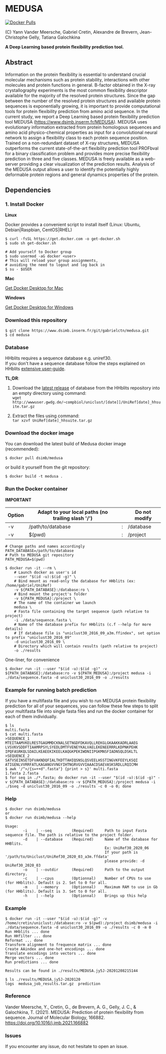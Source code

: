 # MEDUSA

[![Docker Pulls](https://img.shields.io/docker/pulls/dsimb/medusa.svg)](https://hub.docker.com/r/dsimb/medusa)

(C) Yann Vander Meersche, Gabriel Cretin, Alexandre de Brevern, Jean-Christophe Gelly, Tatiana Galochkina  

**A Deep Learning based protein flexibility prediction tool.**


## Abstract

Information on the protein flexibility is essential to understand crucial molecular mechanisms such as protein stability, interactions with other molecules and protein functions in general. B-factor obtained in the X-ray crystallography experiments is the most common flexibility descriptor available for the majority of the resolved protein structures. Since the gap between the number of the resolved protein structures and available protein sequences is exponentially growing, it is important to provide computational tools for protein flexibility prediction from amino acid sequence. In the current study, we report a Deep Learning based protein flexibility prediction tool MEDUSA (https://www.dsimb.inserm.fr/MEDUSA). MEDUSA uses evolutionary information extracted from protein homologous sequences and amino acid physico-chemical properties as input for a convolutional neural network to assign a flexibility class to each protein sequence position. Trained on a non-redundant dataset of X-ray structures, MEDUSA outperforms the current state-of-the-art flexibility prediction tool PROFbval for a binary classification problem and provides more precise flexibility prediction in three and five classes. MEDUSA is freely available as a web-server providing a clear visualization of the prediction results. Analysis of the MEDUSA output allows a user to identify the potentially highly deformable protein regions and general dynamics properties of the protein.

## Dependencies

### 1. Install Docker

**Linux**

Docker provides a convenient script to install itself (Linux: Ubuntu, Debian|Raspbian, CentOS|RHEL)
```term
$ curl -fsSL https://get.docker.com -o get-docker.sh
$ sudo sh get-docker.sh

# Add yourself to Docker group
$ sudo usermod -aG docker <user>
# This will reload your group assignments,
# avoiding the need to logout and log back in
$ su - $USER
```

**Mac**  

[Get Docker Desktop for Mac](https://docs.docker.com/docker-for-mac/install/)  

**Windows**  

[Get Docker Desktop for Windows](https://docs.docker.com/docker-for-windows/install/)  



### Download this repository  

```term
$ git clone https://www.dsimb.inserm.fr/git/gabrielctn/medusa.git
$ cd medusa
```

### Database

HHblits requires a sequence database e.g. uniref30.  
If you don't have a sequence database follow the steps explained on HHblits [extensive user-guide](https://github.com/soedinglab/hh-suite/wiki#hh-suite-databases).  

**TL;DR**:  
1. Download the [latest release](http://wwwuser.gwdg.de/~compbiol/uniclust/current_release/) of database from the HHblits repository into an empty directory using command:  
`wget http://wwwuser.gwdg.de/~compbiol/uniclust/[date]]/UniRef[date]_hhsuite.tar.gz`

2. Extract the files using command:  
`tar xzvf UniRef[date]_hhsuite.tar.gz`


### Download the docker image  

You can download the latest build of Medusa docker image (recommended):  

```
$ docker pull dsimb/medusa
```

or build it yourself from the git repository:  

```
$ docker build -t medusa .
```

### Run the Docker container  
  
**IMPORTANT**  
  
| Option | Adapt to your local paths (no trailing slash '/') |   | Do not modify |
|--------|---------------------------------------------------|---|---------------|
| -v     | /path/to/database                                 | : | /database     |
| -v     | $(pwd)                                            | : | /project      |


```term
# Change paths and names accordingly
PATH_DATABASE=/path/to/database
# Path to MEDUSA git repository
PATH_MEDUSA=$(pwd) 

$ docker run -it --rm \
    # Launch docker as user's id
    --user "$(id -u):$(id -g)" \  
    # Bind mount as read-only the database for HHblits (ex: /home/gabriel/UniRef)
    -v ${PATH_DATABASE}:/database:ro \  
    # Bind mount the project's folder
    -v ${PATH_MEDUSA}:/project \  
    # The name of the container we launch
    medusa \  
    # Fasta file containing the target sequence (path relative to project)
    -i ./data/sequence.fasta \  
    # Name of the database prefix for HHblits (c.f --help for more details)
    # If database file is "uniclust30_2016_09_a3m.ffindex", set option to prefix "uniclust30_2016_09"
    -d uniclust30_2016_09 \  
    # Directory which will contain results (path relative to project)
    -o ./results  
```
One-liner, for convenience
```term
$ docker run -it --user "$(id -u):$(id -g)" -v ${PATH_DATABASE}:/database:ro -v ${PATH_MEDUSA}:/project medusa -i ./data/sequence.fasta -d uniclust30_2016_09 -o ./results
```

### Example for running batch prediction  

If you have a multifasta file and you wish to run MEDUSA protein flexibility prediction for all of your sequences,
you can follow these few steps to split your multifasta file into single fasta files and run the docker container
for each of them individually.  

```term
$ ls
multi.fasta
$ cat multi.fasta
>SEQUENCE_1
MTEITAAMVKELRESTGAGMMDCKNALSETNGDFDKAVQLLREKGLGKAAKKADRLAAEG
LVSVKVSDDFTIAAMRPSYLSYEDLDMTFVENEYKALVAELEKENEERRRLKDPNKPEHK
IPQFASRKQLSDAILKEAEEKIKEELKAQGKPEKIWDNIIPGKMNSFIADNSQLDSKLTL
>SEQUENCE_2
SATVSEINSETDFVAKNDQFIALTKDTTAHIQSNSLQSVEELHSSTINGVKFEEYLKSQI
ATIGENLVVRRFATLKAGANGVVNGYIHTNGRVGVVIAAACDSAEVASKSRDLLRQICMH
$ awk '/^>/{s=++d".fasta"} {print > s}' multi.fasta
1.fasta 2.fasta
$ for seq in ./*.fasta; do docker run -it --user "$(id -u):$(id -g)" -v ${PATH_DATABASE}:/database:ro -v ${PATH_MEDUSA}:/project medusa -i ./$seq -d uniclust30_2016_09 -o ./results -c 0 -o 0; done
```


### Help

```term
$ docker run dsimb/medusa
or
$ docker run dsimb/medusa --help

Usage:
        -i    | --seq         (Required)     Path to input Fasta sequence file. The path is relative to the project folder.
        -d    | --database    (Required)     Name of the database for HHBlits.
                                             Ex: UniRef30_2020_06
                                             If your path is '/path/to/Uniclust/UniRef30_2020_03_a3m.ffdata'
                                             please provide: -d UniRef30_2020_03
        -o    | --outdir      (Required)     Path to the output directory.
        -c    | --cpus        (Optionnal)    Number of CPUs to use (for HHblits). Default is 2. Set to 0 for all.
        -m    | --memory      (Optionnal)    Maximum RAM to use in Gb (for HHblits). Default is 3. Set to 0 for all.
        -h    | --help        (Optionnal)    Brings up this help
```

### Example

```term
$ docker run -it --user "$(id -u):$(id -g)" -v /home/cretin/uniclust:/database:ro -v $(pwd):/project dsimb/medusa -i ./data/sequence.fasta -d uniclust30_2016_09 -o ./results -c 0 -m 0
Run HHblits ... done
Run HHfilter ... done
Reformat ... done
Transform alignment to frequence matrix ... done
Create AAindex and one-hot encodings ... done
Translate encodings into vectors ... done
Merge vectors ... done
Run predictions ... done

Results can be found in ./results/MEDUSA.jy5J-20201208215144

$ ls ./results/MEDUSA.jy5J-2020120
logs  medusa_job_results.tar.gz  prediction
```

### Reference  

Vander Meersche, Y., Cretin, G., de Brevern, A. G., Gelly, J. C., & Galochkina, T. (2021). MEDUSA: Prediction of protein flexibility from sequence. Journal of Molecular Biology, 166882. https://doi.org/10.1016/j.jmb.2021.166882

### Issues  

If you encounter any issue, do not hesitate to open an issue.  
